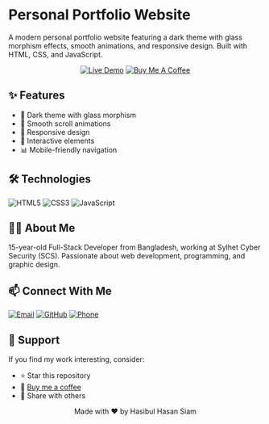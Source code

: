# Personal Portfolio Website

A modern personal portfolio website featuring a dark theme with glass morphism effects, smooth animations, and responsive design. Built with HTML, CSS, and JavaScript.

<div align="center">

[![Live Demo](https://img.shields.io/badge/Live_Demo-royal--team.xyz-2ea44f?style=for-the-badge&logo=firefox)](https://royal-team.xyz/)
[![Buy Me A Coffee](https://img.shields.io/badge/Buy_Me_A_Coffee-Support-FFDD00?style=for-the-badge&logo=buy-me-a-coffee&logoColor=black)](https://www.buymeacoffee.com/mysteryboy_0)

</div>

## ✨ Features
- 🌙 Dark theme with glass morphism
- 💫 Smooth scroll animations
- 📱 Responsive design
- 🎨 Interactive elements
- 📊 Mobile-friendly navigation

## 🛠️ Technologies
![HTML5](https://img.shields.io/badge/HTML5-E34F26?style=for-the-badge&logo=html5&logoColor=white)
![CSS3](https://img.shields.io/badge/CSS3-1572B6?style=for-the-badge&logo=css3&logoColor=white)
![JavaScript](https://img.shields.io/badge/JavaScript-F7DF1E?style=for-the-badge&logo=javascript&logoColor=black)

## 👨‍💻 About Me
15-year-old Full-Stack Developer from Bangladesh, working at Sylhet Cyber Security (SCS). Passionate about web development, programming, and graphic design.

## 📫 Connect With Me

[![Email](https://img.shields.io/badge/Email-lets.coding.with.hasan%40gmail.com-red?style=for-the-badge&logo=gmail)](mailto:lets.coding.with.hasan@gmail.com)
[![GitHub](https://img.shields.io/badge/GitHub-HasibulHasan404-black?style=for-the-badge&logo=github)](https://github.com/HasibulHasan404)
[![Phone](https://img.shields.io/badge/Phone-+8801310617787-green?style=for-the-badge&logo=whatsapp)](tel:+8801310617787)

## 🌟 Support
If you find my work interesting, consider:
- ⭐ Star this repository
- 🍕 [Buy me a coffee](https://www.buymeacoffee.com/mysteryboy_0)
- 🔄 Share with others

<div align="center">

Made with ❤️ by Hasibul Hasan Siam

</div>
